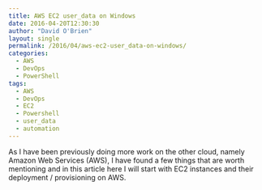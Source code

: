 ```yaml
---
title: AWS EC2 user_data on Windows
date: 2016-04-20T12:30:30
author: "David O'Brien"
layout: single
permalink: /2016/04/aws-ec2-user_data-on-windows/
categories:
  - AWS
  - DevOps
  - PowerShell
tags:
  - AWS
  - DevOps
  - EC2
  - Powershell
  - user_data
  - automation
---
```




As I have been previously doing more work on the other cloud, namely Amazon Web Services (AWS), I have found a few things that are worth mentioning and in this article here I will start with EC2 instances and their deployment / provisioning on AWS.



